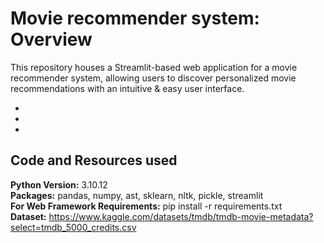 # Movie recommender system: Overview
This repository houses a Streamlit-based web application for a movie recommender system, allowing users to discover personalized movie recommendations with an intuitive &amp; easy user interface. <br>

*
*
*

## Code and Resources used
**Python Version:** 3.10.12 <br>
**Packages:** pandas, numpy, ast, sklearn, nltk, pickle, streamlit <br>
**For Web Framework Requirements:** pip install -r requirements.txt <br>
**Dataset:** https://www.kaggle.com/datasets/tmdb/tmdb-movie-metadata?select=tmdb_5000_credits.csv


